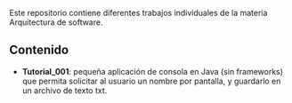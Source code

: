 
Este repositorio contiene diferentes trabajos individuales de la materia Arquitectura de software.

## Contenido

- **Tutorial_001**: pequeña aplicación de consola en Java (sin frameworks) que permita solicitar al usuario un nombre por pantalla, y guardarlo en un archivo de texto txt.
